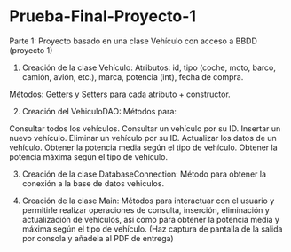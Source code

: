 # Prueba-Final-Proyecto-1

Parte 1: Proyecto basado en una clase Vehículo con acceso a BBDD (proyecto 1)

1. Creación de la clase Vehículo:
Atributos: id, tipo (coche, moto, barco, camión, avión, etc.), marca, potencia (int), fecha de compra.

Métodos: Getters y Setters para cada atributo + constructor.


2. Creación del VehiculoDAO:
Métodos para:

Consultar todos los vehículos.
Consultar un vehículo por su ID.
Insertar un nuevo vehículo.
Eliminar un vehículo por su ID.
Actualizar los datos de un vehículo.
Obtener la potencia media según el tipo de vehículo.
Obtener la potencia máxima según el tipo de vehículo.


3. Creación de la clase DatabaseConnection:
Método para obtener la conexión a la base de datos vehiculos.


4. Creación de la clase Main:
Métodos para interactuar con el usuario y permitirle realizar operaciones de consulta, inserción, eliminación y actualización de vehículos, así como para obtener la potencia media y máxima según el tipo de vehículo. (Haz captura de pantalla de la salida por consola y añadela al PDF de entrega)
